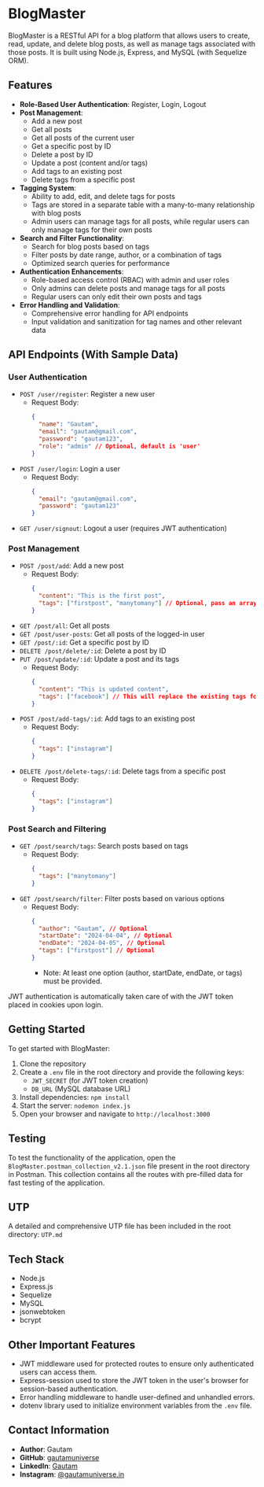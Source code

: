 # BlogMaster

BlogMaster is a RESTful API for a blog platform that allows users to create, read, update, and delete blog posts, as well as manage tags associated with those posts. It is built using Node.js, Express, and MySQL (with Sequelize ORM).

## Features

- **Role-Based User Authentication**: Register, Login, Logout
- **Post Management**:
  - Add a new post
  - Get all posts
  - Get all posts of the current user
  - Get a specific post by ID
  - Delete a post by ID
  - Update a post (content and/or tags)
  - Add tags to an existing post
  - Delete tags from a specific post
- **Tagging System**:
  - Ability to add, edit, and delete tags for posts
  - Tags are stored in a separate table with a many-to-many relationship with blog posts
  - Admin users can manage tags for all posts, while regular users can only manage tags for their own posts
- **Search and Filter Functionality**:
  - Search for blog posts based on tags
  - Filter posts by date range, author, or a combination of tags
  - Optimized search queries for performance
- **Authentication Enhancements**:
  - Role-based access control (RBAC) with admin and user roles
  - Only admins can delete posts and manage tags for all posts
  - Regular users can only edit their own posts and tags
- **Error Handling and Validation**:
  - Comprehensive error handling for API endpoints
  - Input validation and sanitization for tag names and other relevant data

## API Endpoints (With Sample Data)

### User Authentication

- `POST /user/register`: Register a new user
  - Request Body:
    ```json
    {
      "name": "Gautam",
      "email": "gautam@gmail.com",
      "password": "gautam123",
      "role": "admin" // Optional, default is 'user'
    }
    ```
- `POST /user/login`: Login a user
  - Request Body:
    ```json
    {
      "email": "gautam@gmail.com",
      "password": "gautam123"
    }
    ```
- `GET /user/signout`: Logout a user (requires JWT authentication)

### Post Management

- `POST /post/add`: Add a new post
  - Request Body:
    ```json
    {
      "content": "This is the first post",
      "tags": ["firstpost", "manytomany"] // Optional, pass an array even for a single tag
    }
    ```
- `GET /post/all`: Get all posts
- `GET /post/user-posts`: Get all posts of the logged-in user
- `GET /post/:id`: Get a specific post by ID
- `DELETE /post/delete/:id`: Delete a post by ID
- `PUT /post/update/:id`: Update a post and its tags
  - Request Body:
    ```json
    {
      "content": "This is updated content",
      "tags": ["facebook"] // This will replace the existing tags for the post
    }
    ```
- `POST /post/add-tags/:id`: Add tags to an existing post
  - Request Body:
    ```json
    {
      "tags": ["instagram"]
    }
    ```
- `DELETE /post/delete-tags/:id`: Delete tags from a specific post
  - Request Body:
    ```json
    {
      "tags": ["instagram"]
    }
    ```

### Post Search and Filtering

- `GET /post/search/tags`: Search posts based on tags
  - Request Body:
    ```json
    {
      "tags": ["manytomany"]
    }
    ```
- `GET /post/search/filter`: Filter posts based on various options
  - Request Body:
    ```json
    {
      "author": "Gautam", // Optional
      "startDate": "2024-04-04", // Optional
      "endDate": "2024-04-05", // Optional
      "tags": ["firstpost"] // Optional
    }
    ```
    - Note: At least one option (author, startDate, endDate, or tags) must be provided.

JWT authentication is automatically taken care of with the JWT token placed in cookies upon login.

## Getting Started

To get started with BlogMaster:

1. Clone the repository
2. Create a `.env` file in the root directory and provide the following keys:
   - `JWT_SECRET` (for JWT token creation)
   - `DB_URL` (MySQL database URL)
3. Install dependencies: `npm install`
4. Start the server: `nodemon index.js`
5. Open your browser and navigate to `http://localhost:3000`

## Testing

To test the functionality of the application, open the `BlogMaster.postman_collection_v2.1.json` file present in the root directory in Postman. This collection contains all the routes with pre-filled data for fast testing of the application.

## UTP

A detailed and comprehensive UTP file has been included in the root directory: `UTP.md`

## Tech Stack

- Node.js
- Express.js
- Sequelize
- MySQL
- jsonwebtoken
- bcrypt

## Other Important Features

- JWT middleware used for protected routes to ensure only authenticated users can access them.
- Express-session used to store the JWT token in the user's browser for session-based authentication.
- Error handling middleware to handle user-defined and unhandled errors.
- dotenv library used to initialize environment variables from the `.env` file.

## Contact Information

- **Author**: Gautam
- **GitHub**: [gautamuniverse](https://github.com/gautamuniverse)
- **LinkedIn**: [Gautam](https://www.linkedin.com/in/gautam-116307bb/)
- **Instagram**: [@gautamuniverse.in](https://www.instagram.com/gautamuniverse.in/)
